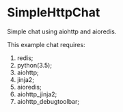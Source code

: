 # SimpleHttpChat

Simple chat using aiohttp and aioredis.

This example chat requires:

  1. redis;
  2. python(3.5);
  3. aiohttp;
  4. jinja2;
  5. aioredis;
  6. aiohttp_jinja2;
  7. aiohttp_debugtoolbar;
